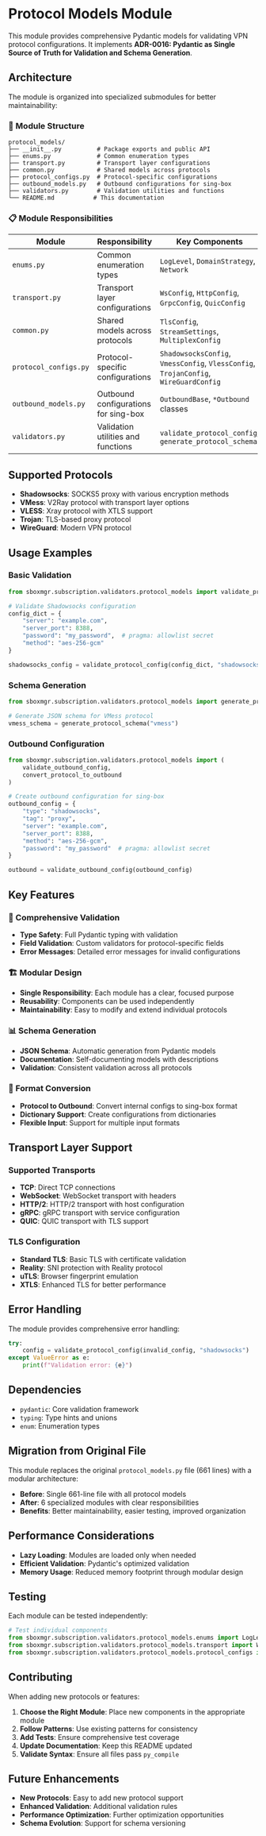# Protocol Models Module

This module provides comprehensive Pydantic models for validating VPN protocol configurations. It implements **ADR-0016: Pydantic as Single Source of Truth for Validation and Schema Generation**.

## Architecture

The module is organized into specialized submodules for better maintainability:

### 📁 Module Structure

```
protocol_models/
├── __init__.py          # Package exports and public API
├── enums.py             # Common enumeration types
├── transport.py         # Transport layer configurations
├── common.py            # Shared models across protocols
├── protocol_configs.py  # Protocol-specific configurations
├── outbound_models.py   # Outbound configurations for sing-box
├── validators.py        # Validation utilities and functions
└── README.md           # This documentation
```

### 📋 Module Responsibilities

| Module | Responsibility | Key Components |
|--------|----------------|----------------|
| `enums.py` | Common enumeration types | `LogLevel`, `DomainStrategy`, `Network` |
| `transport.py` | Transport layer configurations | `WsConfig`, `HttpConfig`, `GrpcConfig`, `QuicConfig` |
| `common.py` | Shared models across protocols | `TlsConfig`, `StreamSettings`, `MultiplexConfig` |
| `protocol_configs.py` | Protocol-specific configurations | `ShadowsocksConfig`, `VmessConfig`, `VlessConfig`, `TrojanConfig`, `WireGuardConfig` |
| `outbound_models.py` | Outbound configurations for sing-box | `OutboundBase`, `*Outbound` classes |
| `validators.py` | Validation utilities and functions | `validate_protocol_config`, `generate_protocol_schema` |

## Supported Protocols

- **Shadowsocks**: SOCKS5 proxy with various encryption methods
- **VMess**: V2Ray protocol with transport layer options
- **VLESS**: Xray protocol with XTLS support
- **Trojan**: TLS-based proxy protocol
- **WireGuard**: Modern VPN protocol

## Usage Examples

### Basic Validation

```python
from sboxmgr.subscription.validators.protocol_models import validate_protocol_config

# Validate Shadowsocks configuration
config_dict = {
    "server": "example.com",
    "server_port": 8388,
    "password": "my_password",  # pragma: allowlist secret
    "method": "aes-256-gcm"
}

shadowsocks_config = validate_protocol_config(config_dict, "shadowsocks")
```

### Schema Generation

```python
from sboxmgr.subscription.validators.protocol_models import generate_protocol_schema

# Generate JSON schema for VMess protocol
vmess_schema = generate_protocol_schema("vmess")
```

### Outbound Configuration

```python
from sboxmgr.subscription.validators.protocol_models import (
    validate_outbound_config,
    convert_protocol_to_outbound
)

# Create outbound configuration for sing-box
outbound_config = {
    "type": "shadowsocks",
    "tag": "proxy",
    "server": "example.com",
    "server_port": 8388,
    "method": "aes-256-gcm",
    "password": "my_password"  # pragma: allowlist secret
}

outbound = validate_outbound_config(outbound_config)
```

## Key Features

### 🔧 Comprehensive Validation
- **Type Safety**: Full Pydantic typing with validation
- **Field Validation**: Custom validators for protocol-specific fields
- **Error Messages**: Detailed error messages for invalid configurations

### 🏗️ Modular Design
- **Single Responsibility**: Each module has a clear, focused purpose
- **Reusability**: Components can be used independently
- **Maintainability**: Easy to modify and extend individual protocols

### 📊 Schema Generation
- **JSON Schema**: Automatic generation from Pydantic models
- **Documentation**: Self-documenting models with descriptions
- **Validation**: Consistent validation across all protocols

### 🔄 Format Conversion
- **Protocol to Outbound**: Convert internal configs to sing-box format
- **Dictionary Support**: Create configurations from dictionaries
- **Flexible Input**: Support for multiple input formats

## Transport Layer Support

### Supported Transports
- **TCP**: Direct TCP connections
- **WebSocket**: WebSocket transport with headers
- **HTTP/2**: HTTP/2 transport with host configuration
- **gRPC**: gRPC transport with service configuration
- **QUIC**: QUIC transport with TLS support

### TLS Configuration
- **Standard TLS**: Basic TLS with certificate validation
- **Reality**: SNI protection with Reality protocol
- **uTLS**: Browser fingerprint emulation
- **XTLS**: Enhanced TLS for better performance

## Error Handling

The module provides comprehensive error handling:

```python
try:
    config = validate_protocol_config(invalid_config, "shadowsocks")
except ValueError as e:
    print(f"Validation error: {e}")
```

## Dependencies

- `pydantic`: Core validation framework
- `typing`: Type hints and unions
- `enum`: Enumeration types

## Migration from Original File

This module replaces the original `protocol_models.py` file (661 lines) with a modular architecture:

- **Before**: Single 661-line file with all protocol models
- **After**: 6 specialized modules with clear responsibilities
- **Benefits**: Better maintainability, easier testing, improved organization

## Performance Considerations

- **Lazy Loading**: Modules are loaded only when needed
- **Efficient Validation**: Pydantic's optimized validation
- **Memory Usage**: Reduced memory footprint through modular design

## Testing

Each module can be tested independently:

```python
# Test individual components
from sboxmgr.subscription.validators.protocol_models.enums import LogLevel
from sboxmgr.subscription.validators.protocol_models.transport import WsConfig
from sboxmgr.subscription.validators.protocol_models.protocol_configs import ShadowsocksConfig
```

## Contributing

When adding new protocols or features:

1. **Choose the Right Module**: Place new components in the appropriate module
2. **Follow Patterns**: Use existing patterns for consistency
3. **Add Tests**: Ensure comprehensive test coverage
4. **Update Documentation**: Keep this README updated
5. **Validate Syntax**: Ensure all files pass `py_compile`

## Future Enhancements

- **New Protocols**: Easy to add new protocol support
- **Enhanced Validation**: Additional validation rules
- **Performance Optimization**: Further optimization opportunities
- **Schema Evolution**: Support for schema versioning

